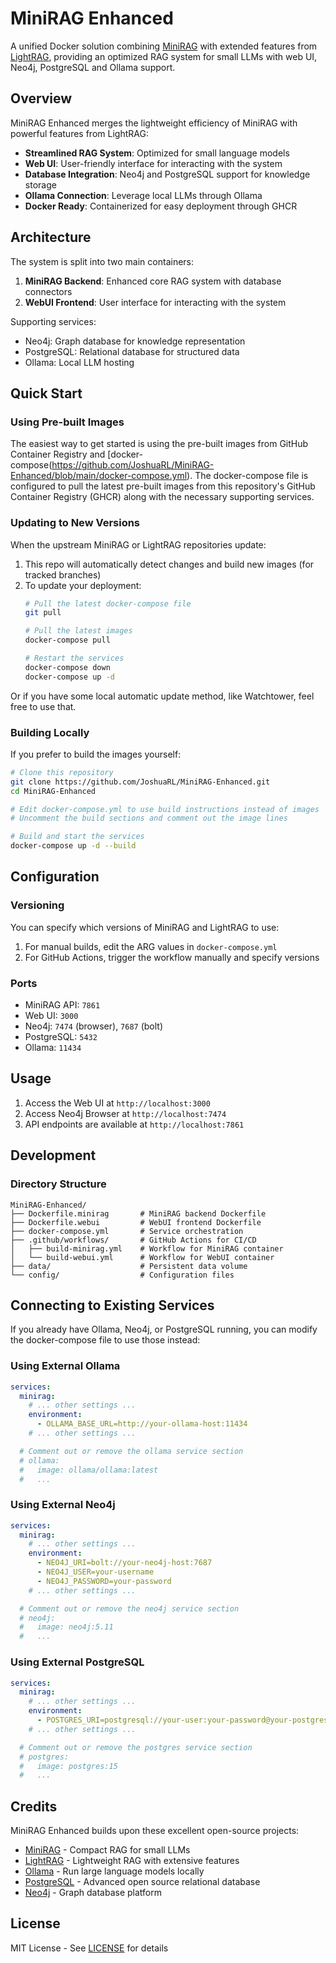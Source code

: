 # MiniRAG Enhanced

A unified Docker solution combining [MiniRAG](https://github.com/HKUDS/MiniRAG) with extended features from [LightRAG](https://github.com/HKUDS/LightRAG), providing an optimized RAG system for small LLMs with web UI, Neo4j, PostgreSQL and Ollama support.

## Overview

MiniRAG Enhanced merges the lightweight efficiency of MiniRAG with powerful features from LightRAG:

- **Streamlined RAG System**: Optimized for small language models
- **Web UI**: User-friendly interface for interacting with the system
- **Database Integration**: Neo4j and PostgreSQL support for knowledge storage
- **Ollama Connection**: Leverage local LLMs through Ollama
- **Docker Ready**: Containerized for easy deployment through GHCR

## Architecture

The system is split into two main containers:

1. **MiniRAG Backend**: Enhanced core RAG system with database connectors
2. **WebUI Frontend**: User interface for interacting with the system

Supporting services:
- Neo4j: Graph database for knowledge representation
- PostgreSQL: Relational database for structured data
- Ollama: Local LLM hosting

## Quick Start

### Using Pre-built Images

The easiest way to get started is using the pre-built images from GitHub Container Registry and [docker-compose(https://github.com/JoshuaRL/MiniRAG-Enhanced/blob/main/docker-compose.yml). The docker-compose file is configured to pull the latest pre-built images from this repository's GitHub Container Registry (GHCR) along with the necessary supporting services.

### Updating to New Versions

When the upstream MiniRAG or LightRAG repositories update:

1. This repo will automatically detect changes and build new images (for tracked branches)
2. To update your deployment:
   ```bash
   # Pull the latest docker-compose file
   git pull

   # Pull the latest images
   docker-compose pull

   # Restart the services
   docker-compose down
   docker-compose up -d
   ```
Or if you have some local automatic update method, like Watchtower, feel free to use that.

### Building Locally

If you prefer to build the images yourself:

```bash
# Clone this repository
git clone https://github.com/JoshuaRL/MiniRAG-Enhanced.git
cd MiniRAG-Enhanced

# Edit docker-compose.yml to use build instructions instead of images
# Uncomment the build sections and comment out the image lines

# Build and start the services
docker-compose up -d --build
```

## Configuration

### Versioning

You can specify which versions of MiniRAG and LightRAG to use:

1. For manual builds, edit the ARG values in `docker-compose.yml`
2. For GitHub Actions, trigger the workflow manually and specify versions

### Ports

- MiniRAG API: `7861`
- Web UI: `3000`
- Neo4j: `7474` (browser), `7687` (bolt)
- PostgreSQL: `5432`
- Ollama: `11434`

## Usage

1. Access the Web UI at `http://localhost:3000`
2. Access Neo4j Browser at `http://localhost:7474`
3. API endpoints are available at `http://localhost:7861`

## Development

### Directory Structure

```
MiniRAG-Enhanced/
├── Dockerfile.minirag       # MiniRAG backend Dockerfile
├── Dockerfile.webui         # WebUI frontend Dockerfile
├── docker-compose.yml       # Service orchestration
├── .github/workflows/       # GitHub Actions for CI/CD
│   ├── build-minirag.yml    # Workflow for MiniRAG container
│   └── build-webui.yml      # Workflow for WebUI container
├── data/                    # Persistent data volume
└── config/                  # Configuration files
```

## Connecting to Existing Services

If you already have Ollama, Neo4j, or PostgreSQL running, you can modify the docker-compose file to use those instead:

### Using External Ollama

```yaml
services:
  minirag:
    # ... other settings ...
    environment:
      - OLLAMA_BASE_URL=http://your-ollama-host:11434
    # ... other settings ...

  # Comment out or remove the ollama service section
  # ollama:
  #   image: ollama/ollama:latest
  #   ...
```

### Using External Neo4j

```yaml
services:
  minirag:
    # ... other settings ...
    environment:
      - NEO4J_URI=bolt://your-neo4j-host:7687
      - NEO4J_USER=your-username
      - NEO4J_PASSWORD=your-password
    # ... other settings ...

  # Comment out or remove the neo4j service section
  # neo4j:
  #   image: neo4j:5.11
  #   ...
```

### Using External PostgreSQL

```yaml
services:
  minirag:
    # ... other settings ...
    environment:
      - POSTGRES_URI=postgresql://your-user:your-password@your-postgres-host:5432/your-db
    # ... other settings ...

  # Comment out or remove the postgres service section
  # postgres:
  #   image: postgres:15
  #   ...
```

## Credits

MiniRAG Enhanced builds upon these excellent open-source projects:

- [MiniRAG](https://github.com/HKUDS/MiniRAG) - Compact RAG for small LLMs
- [LightRAG](https://github.com/HKUDS/LightRAG) - Lightweight RAG with extensive features
- [Ollama](https://github.com/ollama/ollama) - Run large language models locally
- [PostgreSQL](https://github.com/postgres/postgres) - Advanced open source relational database
- [Neo4j](https://github.com/neo4j/neo4j) - Graph database platform

## License

MIT License - See [LICENSE](LICENSE) for details
